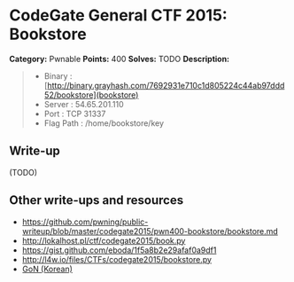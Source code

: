 # CodeGate General CTF 2015: Bookstore

**Category:** Pwnable
**Points:** 400
**Solves:** TODO
**Description:** 

> - Binary : [http://binary.grayhash.com/7692931e710c1d805224c44ab97ddd52/bookstore](bookstore)
> - Server : 54.65.201.110
> - Port : TCP 31337
> - Flag Path : /home/bookstore/key

## Write-up

(TODO)

## Other write-ups and resources

* <https://github.com/pwning/public-writeup/blob/master/codegate2015/pwn400-bookstore/bookstore.md>
* <http://lokalhost.pl/ctf/codegate2015/book.py>
* <https://gist.github.com/eboda/1f5a8b2e29afaf0a9df1>
* <http://l4w.io/files/CTFs/codegate2015/bookstore.py>
* [GoN (Korean)](http://gon.kaist.ac.kr/?p=858)
